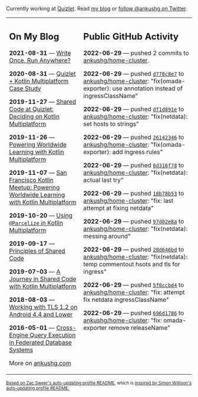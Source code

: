 Currently working at [Quizlet](https://quizlet.com/). Read [my blog](https://ankushg.com/) or [follow @ankushg on Twitter](https://twitter.com/ankushg).

<table><tr><td valign="top" width="40%">

## On My Blog
<!-- blog starts -->
**2021-08-31** — [Write Once, Run Anywhere?](https://ankushg.com/posts/write-once-run-anywhere-increment/)

**2020-08-31** — [Quizlet + Kotlin Multiplatform Case Study](https://ankushg.com/posts/quizlet-kotlin-multiplatform-case-study/)

**2019-11-27** — [Shared Code at Quizlet: Deciding on Kotlin Multiplatform](https://ankushg.com/posts/shared-code-kotlin-multiplatform/)

**2019-11-26** — [Powering Worldwide Learning with Kotlin Multiplatform](https://ankushg.com/speaking/droidcon-sf-2019)

**2019-11-07** — [San Francisco Kotlin Meetup: Powering Worldwide Learning with Kotlin Multiplatform](https://ankushg.com/speaking/sf-kotlin-meetup-2019)

**2019-10-20** — [Using `@Parcelize` in Kotlin Multiplatform](https://ankushg.com/posts/multiplatform-parcelize/)

**2019-09-17** — [Principles of Shared Code](https://ankushg.com/speaking/denver-startup-week-2019)

**2019-07-03** — [A Journey in Shared Code with Kotlin Multiplatform](https://ankushg.com/speaking/droidcon-berlin-2019)

**2018-08-03** — [Working with TLS 1.2 on Android 4.4 and Lower](https://ankushg.com/posts/tls-1.2-on-android/)

**2016-05-01** — [Cross-Engine Query Execution in Federated Database Systems](https://ankushg.com/projects/thesis)
<!-- blog ends -->
More on [ankushg.com](https://ankushg.com/)
</td><td valign="top" width="60%">

## Public GitHub Activity
<!-- githubActivity starts -->
**2022-06-29** — pushed 2 commits to [ankushg/home-cluster](https://api.github.com/repos/ankushg/home-cluster).

**2022-06-29** — pushed [`d778c8e7`](https://github.com/ankushg/home-cluster/commit/d778c8e74a04b6df5ae9a5329689de656a59407a) to [ankushg/home-cluster](https://api.github.com/repos/ankushg/home-cluster): "fix(omada-exporter): use annotation instead of ingressClassName"

**2022-06-29** — pushed [`df1d891e`](https://github.com/ankushg/home-cluster/commit/df1d891e1a15009d20214a2262b7db6466d19d5c) to [ankushg/home-cluster](https://api.github.com/repos/ankushg/home-cluster): "fix(netdata): set hosts to strings"

**2022-06-29** — pushed [`26142346`](https://github.com/ankushg/home-cluster/commit/26142346ddcd016bea7bc16380ba8e42d7137e34) to [ankushg/home-cluster](https://api.github.com/repos/ankushg/home-cluster): "fix(omada-exporter): add ingress rules"

**2022-06-29** — pushed [`8d316f78`](https://github.com/ankushg/home-cluster/commit/8d316f7870030021535b0d3ac8224ae73e2ddf52) to [ankushg/home-cluster](https://api.github.com/repos/ankushg/home-cluster): "fix(netdata):  actual last try"

**2022-06-29** — pushed [`18b78b53`](https://github.com/ankushg/home-cluster/commit/18b78b53c92b95a03f330e75110db0cb04550072) to [ankushg/home-cluster](https://api.github.com/repos/ankushg/home-cluster): "fix: last attempt at fixing netdata"

**2022-06-29** — pushed [`97d02e8a`](https://github.com/ankushg/home-cluster/commit/97d02e8a41ac8ff06d6994fb67d5fdae14e49b41) to [ankushg/home-cluster](https://api.github.com/repos/ankushg/home-cluster): "fix(netdata): messing around"

**2022-06-29** — pushed [`28d646bd`](https://github.com/ankushg/home-cluster/commit/28d646bd82d3ea2f7f2626eb1de95268c36a0a08) to [ankushg/home-cluster](https://api.github.com/repos/ankushg/home-cluster): "fix(netdata): temp commentout hsots and tls for ingress"

**2022-06-29** — pushed [`5f0ccbd4`](https://github.com/ankushg/home-cluster/commit/5f0ccbd41f9b67057551a1be77a97713a36d6355) to [ankushg/home-cluster](https://api.github.com/repos/ankushg/home-cluster): "fix: attempt fix netdata ingressClassName"

**2022-06-29** — pushed [`696d1786`](https://github.com/ankushg/home-cluster/commit/696d17868f067329d084679081fec2661e6299c3) to [ankushg/home-cluster](https://api.github.com/repos/ankushg/home-cluster): "fix: omada-exporter remove releaseName"
<!-- githubActivity ends -->
</td></tr></table>

<sub><a href="https://github.com/ZacSweers/ZacSweers">Based on Zac Sweer's auto-updating profile README</a>, which is <a href="https://simonwillison.net/2020/Jul/10/self-updating-profile-readme/">inspired by Simon Willison's auto-updating profile README.</a></sub>